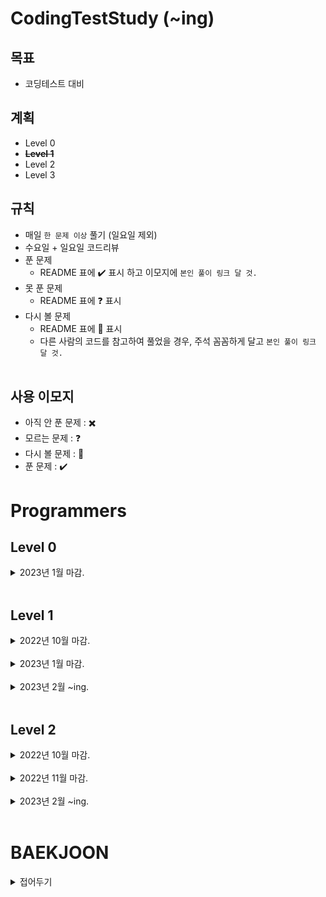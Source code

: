 # **CodingTestStudy (~ing)**

## **목표**

- 코딩테스트 대비


## **계획**
- Level 0
- ~~**Level 1**~~
- Level 2
- Level 3


## **규칙**
- 매일 `한 문제 이상` 풀기 (일요일 제외)
- 수요일 + 일요일 코드리뷰
- 푼 문제
  - README 표에 :heavy_check_mark: 표시 하고 이모지에 `본인 풀이 링크 달 것.`
- 못 푼 문제
  - README 표에 :question: 표시
- 다시 볼 문제
  - README 표에 :pencil: 표시
  - 다른 사람의 코드를 참고하여 풀었을 경우, 주석 꼼꼼하게 달고 `본인 풀이 링크 달 것.`
<br><br>

## **사용 이모지**

- 아직 안 푼 문제 : :heavy_multiplication_x:
- 모르는 문제 : :question:
- 다시 볼 문제 : :pencil:
- 푼 문제 : :heavy_check_mark:


# **Programmers**

## **Level 0**
<details>
<summary> 2023년 1월 마감. </summary>
<div markdown="1">

| 날짜 | 문제 | GonoBae | Sandor |
| :--------------------------------------- | :--------------------------------------- | :---------------------------: | :--------------------------: |
|2023.01.10| [프로그래머스 - 분수의 덧셈](https://school.programmers.co.kr/learn/courses/30/lessons/120808) | [:heavy_check_mark:](https://github.com/GonoBae/CodingTestStudy/blob/main/GonoBae/Programmers_Level_0/AdditionOfFractions.cpp) | [:heavy_check_mark:](https://github.com/GonoBae/CodingTestStudy/blob/main/Sandor/2023-01-10-Level0_AdditionOfFractions.cpp) |

</div>
</details>
<br>

## **Level 1**

<details>
<summary> 2022년 10월 마감. </summary>
<div markdown="1">

| 날짜 | 문제 | GonoBae | Sandor |
| :--------------------------------------- | :--------------------------------------- | :---------------------------: | :--------------------------: |
|2022.10.08| [프로그래머스 - 키패드 누르기](https://school.programmers.co.kr/learn/courses/30/lessons/67256) | [:heavy_check_mark:](https://github.com/GonoBae/CodingTestStudy/blob/main/GonoBae/Programmers_Level_1/2022-10-10-Level1_KeyPad.cpp) | [:heavy_check_mark:](https://github.com/GonoBae/CodingTestStudy/blob/main/Sandor/2022-10-08-Level1_KeyPad.cpp) |
|2022.10.10| [프로그래머스 - 신고 결과 받기](https://school.programmers.co.kr/learn/courses/30/lessons/92334) | [:heavy_check_mark:](https://github.com/GonoBae/CodingTestStudy/blob/main/GonoBae/Programmers_Level_1/2022-10-10-Level1_ReportResult.cpp) | [:heavy_check_mark:](https://github.com/GonoBae/CodingTestStudy/blob/main/Sandor/2022-10-10-Level1_ReportResult.cpp) |
|2022.10.11| [프로그래머스 - 신규 아이디 추천](https://school.programmers.co.kr/learn/courses/30/lessons/72410) | [:heavy_check_mark:](https://github.com/GonoBae/CodingTestStudy/blob/main/GonoBae/Programmers_Level_1/2022-10-11-Level1_NewIDRecommand.cpp) | [:heavy_check_mark:](https://github.com/GonoBae/CodingTestStudy/blob/main/Sandor/2022-10-11-Level1_NewIDRecommend.cpp) |
|2022.10.14| [프로그래머스 - 최소직사각형](https://school.programmers.co.kr/learn/courses/30/lessons/86491?language=cpp) | [:heavy_check_mark:](https://github.com/GonoBae/CodingTestStudy/blob/main/GonoBae/Programmers_Level_1/2022-10-14-Level1_MinimumRectangle.cpp) | [:heavy_check_mark:](https://github.com/GonoBae/CodingTestStudy/blob/main/Sandor/2022-10-14-Level1_MinimumRectangle.cpp) |
|2022.10.17| [프로그래머스 - 크레인 인형뽑기](https://school.programmers.co.kr/learn/courses/30/lessons/64061?language=cpp) | [:heavy_check_mark:](https://github.com/GonoBae/CodingTestStudy/blob/main/GonoBae/Programmers_Level_1/2022-10-17-Level1_CraneGame.cpp) | [:heavy_check_mark:](https://github.com/GonoBae/CodingTestStudy/blob/main/Sandor/2022-10-17-Level1_ClawCraneGame.cpp) |
|2022.10.24| [프로그래머스 - 콜라 문제](https://school.programmers.co.kr/learn/courses/30/lessons/132267) | [:heavy_check_mark:](https://github.com/GonoBae/CodingTestStudy/blob/main/GonoBae/Programmers_Level_1/2022-10-24-Level1_Coke.cpp) | [:heavy_check_mark:](https://github.com/GonoBae/CodingTestStudy/blob/main/Sandor/2022-10-24-Level1_Coke.cpp) |

</div>
</details>
<br>

<details>
<summary> 2023년 1월 마감. </summary>
<div markdown="1">

| 날짜 | 문제 | GonoBae | Sandor |
| :--------------------------------------- | :--------------------------------------- | :---------------------------: | :--------------------------: |
|2023.01.12| [프로그래머스 - 햄버거 만들기](https://school.programmers.co.kr/learn/courses/30/lessons/133502) | [:heavy_check_mark:](https://github.com/GonoBae/CodingTestStudy/blob/main/GonoBae/Programmers_Level_1/2023-01-12-Level1_Hamburg.cpp) | :pencil: |
|2023.01.17| [프로그래머스 - 옹알이(2)](https://school.programmers.co.kr/learn/courses/30/lessons/133499) | [:heavy_check_mark:](https://github.com/GonoBae/CodingTestStudy/blob/main/GonoBae/Programmers_Level_1/2023-01-17-Level1_Babbling.cpp) | [:heavy_check_mark:](https://github.com/GonoBae/CodingTestStudy/blob/main/Sandor/2023-01-17-Level1_Babbling.cpp) |
|2023.01.26| [프로그래머스 - 기사단원의 무기](https://school.programmers.co.kr/learn/courses/30/lessons/136798) | [:heavy_check_mark:](https://github.com/GonoBae/CodingTestStudy/blob/main/GonoBae/Programmers_Level_1/2023-01-26-Level1_Weapon.cpp) | [:heavy_check_mark:](https://github.com/GonoBae/CodingTestStudy/blob/main/Sandor/2023-01-26-Level1_Weapon.cpp) |
|2023.01.31| [프로그래머스 - 문자열 나누기](https://school.programmers.co.kr/learn/courses/30/lessons/140108) | [:heavy_check_mark:](https://github.com/GonoBae/CodingTestStudy/blob/main/GonoBae/Programmers_Level_1/2023-01-31-Level1_SplitString.cpp) | [:heavy_check_mark:](https://github.com/GonoBae/CodingTestStudy/blob/main/Sandor/2023-01-31-Level1_SplitString.cpp) |


</div>
</details>
<br>

<details>
<summary> 2023년 2월 ~ing. </summary>
<div markdown="1">

| 날짜 | 문제 | GonoBae | Sandor | kangwonkim |
| :--------------------------------------- | :--------------------------------------- | :---------------------------: | :--------------------------: | :--------------------------: |
|2023.02.02| [프로그래머스 - 로또의 최고 순위와 최저 순위](https://school.programmers.co.kr/learn/courses/30/lessons/77484?language=cpp) | [:heavy_check_mark:](https://github.com/GonoBae/CodingTestStudy/blob/main/GonoBae/Programmers_Level_1/2023-02-02-Level1_Lotto.cpp) | [:heavy_check_mark:](https://github.com/GonoBae/CodingTestStudy/blob/main/Sandor/2023-02-02-Level1_LottoHighestLoewstRank.cpp) |[:heavy_check_mark:](https://github.com/GonoBae/CodingTestStudy/blob/main/Kangwon/2023-02-13-Level1_Lotto.cpp) |
|2023.02.07| [프로그래머스 - 개인정보 수집 유효기간](https://school.programmers.co.kr/learn/courses/30/lessons/150370) | [:heavy_check_mark:](https://github.com/GonoBae/CodingTestStudy/blob/main/GonoBae/Programmers_Level_1/2023-02-07-Level1_Privacy.cpp) | [:heavy_check_mark:](https://github.com/GonoBae/CodingTestStudy/blob/main/Sandor/2023-02-07-Level1_Privacy.cpp) |


</div>
</details>
<br>

## **Level 2**

<details>
<summary> 2022년 10월 마감. </summary>
<div markdown="1">

| 날짜 | 문제 | GonoBae | Sandor |
| :--------------------------------------- | :--------------------------------------- | :---------------------------: | :--------------------------: |
|2022.10.12| [프로그래머스 - 카펫](https://school.programmers.co.kr/learn/courses/30/lessons/42842) | [:heavy_check_mark:](https://github.com/GonoBae/CodingTestStudy/blob/main/GonoBae/Programmers_Level_2/2022-10-12-Level2_Carpet.cpp) | [:heavy_check_mark:](https://github.com/GonoBae/CodingTestStudy/blob/main/Sandor/2022-10-12-Level2_Carpet.cpp) |
|2022.10.13| [프로그래머스 - 주식가격](https://school.programmers.co.kr/learn/courses/30/lessons/42584) | [:heavy_check_mark:](https://github.com/GonoBae/CodingTestStudy/blob/main/GonoBae/Programmers_Level_2/2022-10-13-Level2_StockPrice.cpp) | [:heavy_check_mark:](https://github.com/GonoBae/CodingTestStudy/blob/main/Sandor/2022-10-13-Level2_StockPrice.cpp) |
|2022.10.15| [프로그래머스 - 점프와순간이동](https://school.programmers.co.kr/learn/courses/30/lessons/12980) | [:heavy_check_mark:](https://github.com/GonoBae/CodingTestStudy/blob/main/GonoBae/Programmers_Level_2/2022-10-15-Level2_JumpAndTeleportation.cpp) | [:heavy_check_mark:](https://github.com/GonoBae/CodingTestStudy/blob/main/Sandor/2022-10-15-Level2_JumpAndTeleportation.cpp) |
|2022.10.18| [프로그래머스 - 게임 맵 최단거리](https://school.programmers.co.kr/learn/courses/30/lessons/1844) | [:heavy_check_mark:](https://github.com/GonoBae/CodingTestStudy/blob/main/GonoBae/Programmers_Level_2/2022-10-18-Level2_ShortestDist.cpp) | [:heavy_check_mark:](https://github.com/GonoBae/CodingTestStudy/blob/main/Sandor/2022-10-18-Level2_ShortestDist.cpp) |
|2022.10.19| [프로그래머스 - 위장](https://school.programmers.co.kr/learn/courses/30/lessons/42578) | [:heavy_check_mark:](https://github.com/GonoBae/CodingTestStudy/blob/main/GonoBae/Programmers_Level_2/2022-10-19-Level2_Camouflage.cpp) | [:heavy_check_mark:](https://github.com/GonoBae/CodingTestStudy/blob/main/Sandor/2022-10-19-Level2_Camouflage.cpp) |
|2022.10.19| [프로그래머스 - 3 X n 타일링](https://school.programmers.co.kr/learn/courses/30/lessons/12902) | [:pencil:](https://github.com/GonoBae/CodingTestStudy/blob/main/GonoBae/Programmers_Level_2/2022-10-19-Level2_3XnTiling.cpp) | [:pencil:](https://github.com/GonoBae/CodingTestStudy/blob/main/Sandor/2022-10-19-Level2_3XnTiling.cpp) |
|2022.10.20| [프로그래머스 - 영어 끝말잇기](https://school.programmers.co.kr/learn/courses/30/lessons/12981) | [:heavy_check_mark:](https://github.com/GonoBae/CodingTestStudy/blob/main/GonoBae/Programmers_Level_2/2022-10-20-Level2_EnglishWordRelay.cpp) | [:heavy_check_mark:](https://github.com/GonoBae/CodingTestStudy/blob/main/Sandor/2022-10-20-Level2_EnglishWordRelay.cpp)  |
|2022.10.21| [프로그래머스 - 피로도](https://school.programmers.co.kr/learn/courses/30/lessons/87946) | [:pencil:](https://github.com/GonoBae/CodingTestStudy/blob/main/GonoBae/Programmers_Level_2/2022-10-21-Level2_Fatigue.cpp) | [:heavy_check_mark:](https://github.com/GonoBae/CodingTestStudy/blob/main/Sandor/2022-10-21-Level2_FatigueLevel.cpp)  |
|2022.10.22| [프로그래머스 - 다리를 지나는 트럭](https://school.programmers.co.kr/learn/courses/30/lessons/42583) | [:pencil:](https://github.com/GonoBae/CodingTestStudy/blob/main/GonoBae/Programmers_Level_2/2022-10-21-Level2_Truck.cpp) | [:heavy_check_mark:](https://github.com/GonoBae/CodingTestStudy/blob/main/Sandor/2022-10-22-Level2_TruckCrossingTheBridge.cpp)  |
|2022.10.24| [프로그래머스 - 최댓값과 최솟값](https://school.programmers.co.kr/learn/courses/30/lessons/12939) | [:heavy_check_mark:](https://github.com/GonoBae/CodingTestStudy/blob/main/GonoBae/Programmers_Level_2/2022-10-24-Level2_MaxMin.cpp) | [:heavy_check_mark:](https://github.com/GonoBae/CodingTestStudy/blob/main/Sandor/2022-10-24-Level2_MaxMin.cpp) |
|2022.10.24| [프로그래머스 - JadenCase 문자열 만들기](https://school.programmers.co.kr/learn/courses/30/lessons/12951) | [:heavy_check_mark:](https://github.com/GonoBae/CodingTestStudy/blob/main/GonoBae/Programmers_Level_2/2022-10-24-Level2_JadenCase.cpp) | [:heavy_check_mark:](https://github.com/GonoBae/CodingTestStudy/blob/main/Sandor/2022-10-24-Level2_JadenCase.cpp) |
|2022.10.24| [프로그래머스 - 올바른 괄호](https://school.programmers.co.kr/learn/courses/30/lessons/12909) | [:heavy_check_mark:](https://github.com/GonoBae/CodingTestStudy/blob/main/GonoBae/Programmers_Level_2/2022-10-24-Level2_RightParenthesis.cpp) | [:heavy_check_mark:](https://github.com/GonoBae/CodingTestStudy/blob/main/Sandor/2022-10-24-Level2_RightParenthesis.cpp) |
|2022.10.24| [프로그래머스 - 이진 변환 반복하기](https://school.programmers.co.kr/learn/courses/30/lessons/70129) | [:heavy_check_mark:](https://github.com/GonoBae/CodingTestStudy/blob/main/GonoBae/Programmers_Level_2/2022-10-24-Level2_BinaryConvertion.cpp) | [:heavy_check_mark:](https://github.com/GonoBae/CodingTestStudy/blob/main/Sandor/2022-10-24-Level2_BinaryConvertion.cpp) |
|2022.10.25| [프로그래머스 - 최솟값 만들기](https://school.programmers.co.kr/learn/courses/30/lessons/12941) | [:heavy_check_mark:](https://github.com/GonoBae/CodingTestStudy/blob/main/GonoBae/Programmers_Level_2/2022-10-25-Level2_Minimum.cpp) | [:heavy_check_mark:](https://github.com/GonoBae/CodingTestStudy/blob/main/Sandor/2022-10-25-Level2_Minimum.cpp) |
|2022.10.25| [프로그래머스 - 숫자의 표현](https://school.programmers.co.kr/learn/courses/30/lessons/12924) | [:heavy_check_mark:](https://github.com/GonoBae/CodingTestStudy/blob/main/GonoBae/Programmers_Level_2/2022-10-25-Level2_NumExpression.cpp) | [:heavy_check_mark:](https://github.com/GonoBae/CodingTestStudy/blob/main/Sandor/2022-10-25-Level2_NumExpression.cpp) |
|2022.10.25| [프로그래머스 - 피보나치 수](https://school.programmers.co.kr/learn/courses/30/lessons/12945) | [:heavy_check_mark:](https://github.com/GonoBae/CodingTestStudy/blob/main/GonoBae/Programmers_Level_2/2022-10-25-Level2_Fibonacci.cpp) | [:heavy_check_mark:](https://github.com/GonoBae/CodingTestStudy/blob/main/Sandor/2022-10-25-Level2_Fibonacci.cpp) |
|2022.10.25| [프로그래머스 - 다음 큰 숫자](https://school.programmers.co.kr/learn/courses/30/lessons/12911) | [:heavy_check_mark:](https://github.com/GonoBae/CodingTestStudy/blob/main/GonoBae/Programmers_Level_2/2022-10-25-Level2_NextBigNum.cpp) | [:heavy_check_mark:](https://github.com/GonoBae/CodingTestStudy/blob/main/Sandor/2022-10-25-Level2_NextBigNum.cpp) |
|2022.10.26| [프로그래머스 - 짝지어 제거하기](https://school.programmers.co.kr/learn/courses/30/lessons/12973) | [:heavy_check_mark:](https://github.com/GonoBae/CodingTestStudy/blob/main/GonoBae/Programmers_Level_2/2022-10-26-Level2_DoubleDelete.cpp) | [:heavy_check_mark:](https://github.com/GonoBae/CodingTestStudy/blob/main/Sandor/2022-10-26-Level2_DoubleDelete.cpp) |
|2022.10.26| [프로그래머스 - 구명보트](https://school.programmers.co.kr/learn/courses/30/lessons/42885) | [:heavy_check_mark:](https://github.com/GonoBae/CodingTestStudy/blob/main/GonoBae/Programmers_Level_2/2022-10-26-Level2_Boat.cpp) | [:heavy_check_mark:](https://github.com/GonoBae/CodingTestStudy/blob/main/Sandor/2022-10-26-Level2_Boat.cpp) |
|2022.10.26| [프로그래머스 - N개의 최소공배수](https://school.programmers.co.kr/learn/courses/30/lessons/12953) | [:heavy_check_mark:](https://github.com/GonoBae/CodingTestStudy/blob/main/GonoBae/Programmers_Level_2/2022-10-26-Level2_LCM.cpp) | [:heavy_check_mark:](https://github.com/GonoBae/CodingTestStudy/blob/main/Sandor/2022-10-26-Level2_LCM.cpp) |
|2022.10.27| [프로그래머스 - 예상 대진표](https://school.programmers.co.kr/learn/courses/30/lessons/12985) | [:heavy_check_mark:](https://github.com/GonoBae/CodingTestStudy/blob/main/GonoBae/Programmers_Level_2/2022-10-27-Level2_LeagueSchedule.cpp) | [:heavy_check_mark:](https://github.com/GonoBae/CodingTestStudy/blob/main/Sandor/2022-10-27-Level2_LeagueSchedule.cpp) |
|2022.10.27| [프로그래머스 - 멀리 뛰기](https://school.programmers.co.kr/learn/courses/30/lessons/12914) | [:heavy_check_mark:](https://github.com/GonoBae/CodingTestStudy/blob/main/GonoBae/Programmers_Level_2/2022-10-27-Level2_LongJump.cpp) | [:heavy_check_mark:](https://github.com/GonoBae/CodingTestStudy/blob/main/Sandor/2022-10-27-Level2_LongJump.cpp) |
|2022.10.27| [프로그래머스 - [1차] 캐시](https://school.programmers.co.kr/learn/courses/30/lessons/17680) | [:heavy_check_mark:](https://github.com/GonoBae/CodingTestStudy/blob/main/GonoBae/Programmers_Level_2/2022-10-27-Level2_1Cache.cpp) | [:heavy_check_mark:](https://github.com/GonoBae/CodingTestStudy/blob/main/Sandor/2022-10-27-Level2_1Cache.cpp) |
|2022.10.28| [프로그래머스 - H-Index](https://school.programmers.co.kr/learn/courses/30/lessons/42747) | [:heavy_check_mark:](https://github.com/GonoBae/CodingTestStudy/blob/main/GonoBae/Programmers_Level_2/2022-10-28-Level2_H-Index.cpp) | [:heavy_check_mark:](https://github.com/GonoBae/CodingTestStudy/blob/main/Sandor/2022-10-28-Level2_H-Index.cpp) |
|2022.10.28| [프로그래머스 - 행렬의 곱셈](https://school.programmers.co.kr/learn/courses/30/lessons/12949) | [:heavy_check_mark:](https://github.com/GonoBae/CodingTestStudy/blob/main/GonoBae/Programmers_Level_2/2022-10-28-Level2_ProcessionX.cpp) | [:heavy_check_mark:](https://github.com/GonoBae/CodingTestStudy/blob/main/Sandor/2022-10-28-Level2_ProcessionX.cpp) |
|2022.10.28| [프로그래머스 - 괄호 회전하기](https://school.programmers.co.kr/learn/courses/30/lessons/76502) | [:heavy_check_mark:](https://github.com/GonoBae/CodingTestStudy/blob/main/GonoBae/Programmers_Level_2/2022-10-28-Level2_ParenthesisRot.cpp) | [:heavy_check_mark:](https://github.com/GonoBae/CodingTestStudy/blob/main/Sandor/2022-10-28-Level2_ParenthesisRot.cpp) |
|2022.10.29| [프로그래머스 - 튜플](https://school.programmers.co.kr/learn/courses/30/lessons/64065) | [:heavy_check_mark:](https://github.com/GonoBae/CodingTestStudy/blob/main/GonoBae/Programmers_Level_2/2022-10-29-Level2_Tuple.cpp) | [:heavy_check_mark:](https://github.com/GonoBae/CodingTestStudy/blob/main/Sandor/2022-10-29-Level2_Tuple.cpp) |
|2022.10.29| [프로그래머스 - n^2 배열 자르기](https://school.programmers.co.kr/learn/courses/30/lessons/87390) | [:heavy_check_mark:](https://github.com/GonoBae/CodingTestStudy/blob/main/GonoBae/Programmers_Level_2/2022-10-29-Level2_N2ArrayCut.cpp) | [:heavy_check_mark:](https://github.com/GonoBae/CodingTestStudy/blob/main/Sandor/2022-10-29-Level2_N2ArrayCut.cpp) |
|2022.10.29| [프로그래머스 - 타겟넘버](https://school.programmers.co.kr/learn/courses/30/lessons/43165) | [:heavy_check_mark:](https://github.com/GonoBae/CodingTestStudy/blob/main/GonoBae/Programmers_Level_2/2022-10-29-Level2_TargetNumber.cpp) | [:heavy_check_mark:](https://github.com/GonoBae/CodingTestStudy/blob/main/Sandor/2022-10-29-Level2_TargetNumber.cpp) |
|2022.10.31| [프로그래머스 - 기능개발](https://school.programmers.co.kr/learn/courses/30/lessons/42586) | [:heavy_check_mark:](https://github.com/GonoBae/CodingTestStudy/blob/main/GonoBae/Programmers_Level_2/2022-10-31-Level2_DevFunc.cpp) | [:heavy_check_mark:](https://github.com/GonoBae/CodingTestStudy/blob/main/Sandor/2022-10-31-Level2_DevFunc.cpp) |
|2022.10.31| [프로그래머스 - 프린터](https://school.programmers.co.kr/learn/courses/30/lessons/42587) | [:heavy_check_mark:](https://github.com/GonoBae/CodingTestStudy/blob/main/GonoBae/Programmers_Level_2/2022-10-31-Level2_Print.cpp) | [:heavy_check_mark:](https://github.com/GonoBae/CodingTestStudy/blob/main/Sandor/2022-10-31-Level2_Print.cpp) |
|2022.10.31| [프로그래머스 - [1차] 프렌즈4블록](https://school.programmers.co.kr/learn/courses/30/lessons/17679) | [:heavy_check_mark:](https://github.com/GonoBae/CodingTestStudy/blob/main/GonoBae/Programmers_Level_2/2022-10-31-Level2_FirstFriendsBlock.cpp) | [:heavy_check_mark:](https://github.com/GonoBae/CodingTestStudy/blob/main/Sandor/2022-10-31-Level2_FirstFriendsBlock.cpp) |

</div>
</details>
<br>

<details>
<summary> 2022년 11월 마감. </summary>
<div markdown="1">

| 날짜 | 문제 | GonoBae | Sandor |
| :--- | :--- | :---: | :---: |
|2022.11.01| [프로그래머스 - [1차]뉴스 클러스터링](https://school.programmers.co.kr/learn/courses/30/lessons/17677) | [:heavy_check_mark:](https://github.com/GonoBae/CodingTestStudy/blob/main/GonoBae/Programmers_Level_2/2022-11-01-Level2_FirstNews.cpp) | [:heavy_check_mark:](https://github.com/GonoBae/CodingTestStudy/blob/main/Sandor/2022-11-01-Level2_FirstNews.cpp) |
|2022.11.01| [프로그래머스 - 2Xn 타일링](https://school.programmers.co.kr/learn/courses/30/lessons/12900) | [:heavy_check_mark:](https://github.com/GonoBae/CodingTestStudy/blob/main/GonoBae/Programmers_Level_2/2022-11-01-Level2_2xnTiling.cpp) | [:heavy_check_mark:](https://github.com/GonoBae/CodingTestStudy/blob/main/Sandor/2022-11-01-Level2_2xnTiling.cpp) |
|2022.11.02| [프로그래머스 - 오픈채팅방](https://school.programmers.co.kr/learn/courses/30/lessons/42888) | [:heavy_check_mark:](https://github.com/GonoBae/CodingTestStudy/blob/main/GonoBae/Programmers_Level_2/2022-11-02-Level2_OpenChat.cpp) | [:heavy_check_mark:](https://github.com/GonoBae/CodingTestStudy/blob/main/Sandor/2022-11-02-Level2_OpenChat.cpp) |
|2022.11.03| [프로그래머스 - 전화번호 목록](https://school.programmers.co.kr/learn/courses/30/lessons/42577) | [:heavy_check_mark:](https://github.com/GonoBae/CodingTestStudy/blob/main/GonoBae/Programmers_Level_2/2022-11-03-Level2_PhoneNumberList.cpp) | [:pencil:](https://github.com/GonoBae/CodingTestStudy/blob/main/Sandor/2022-11-03-Level2_PhoneNumberList.cppp)|
|2022.11.03| [프로그래머스 - 방문 길이](https://school.programmers.co.kr/learn/courses/30/lessons/49994) | [:heavy_check_mark:](https://github.com/GonoBae/CodingTestStudy/blob/main/GonoBae/Programmers_Level_2/2022-11-03-Level2_LengthOfVisit.cpp) | [:heavy_check_mark:](https://github.com/GonoBae/CodingTestStudy/blob/main/Sandor/2022-11-03-Level2_LengthOfVisit.cpp)|
|2022.11.04| [프로그래머스 - 주차 요금 계산](https://school.programmers.co.kr/learn/courses/30/lessons/92341) | [:heavy_check_mark:](https://github.com/GonoBae/CodingTestStudy/blob/main/GonoBae/Programmers_Level_2/2022-11-04-Level2_ParkingFee.cpp) | [:heavy_check_mark:](https://github.com/GonoBae/CodingTestStudy/blob/main/Sandor/2022-11-04-Level2_ParkingFee.cpp) |
|2022.11.05| [프로그래머스 - 더 맵게](https://school.programmers.co.kr/learn/courses/30/lessons/42626) | [:heavy_check_mark:](https://github.com/GonoBae/CodingTestStudy/blob/main/GonoBae/Programmers_Level_2/2022-11-05-Level2_MoreSpicy.cpp) | [:heavy_check_mark:](https://github.com/GonoBae/CodingTestStudy/blob/main/Sandor/2022-11-05-Level2_MoreSpicy.cpp) |
|2022.11.05| [프로그래머스 - 땅따먹기](https://school.programmers.co.kr/learn/courses/30/lessons/12913) | [:heavy_check_mark:](https://github.com/GonoBae/CodingTestStudy/blob/main/GonoBae/Programmers_Level_2/2022-11-05-Hopscotch.cpp) | [:pencil:](https://github.com/GonoBae/CodingTestStudy/blob/main/Sandor/2022-11-05-Level2_Hopscotch.cpp) |
|2022.11.07| [프로그래머스 - K진수에서 소수 개수 구하기](https://school.programmers.co.kr/learn/courses/30/lessons/92335) | [:heavy_check_mark:](https://github.com/GonoBae/CodingTestStudy/blob/main/GonoBae/Programmers_Level_2/2022-11-07-Level2_kCount.cpp) | [:heavy_check_mark:](https://github.com/GonoBae/CodingTestStudy/blob/main/Sandor/2022-11-07-Level2_kCount.cpp) |
|2022.11.07| [프로그래머스 - 삼각 달팽이](https://school.programmers.co.kr/learn/courses/30/lessons/68645) | [:heavy_check_mark:](https://github.com/GonoBae/CodingTestStudy/blob/main/GonoBae/Programmers_Level_2/2022-11-07-Level2_Triangle.cpp) | [:heavy_check_mark:](https://github.com/GonoBae/CodingTestStudy/blob/main/Sandor/2022-11-07-Level2_Triangle.cpp) |
|2022.11.08| [프로그래머스 - [3차]압축](https://school.programmers.co.kr/learn/courses/30/lessons/17684) | [:heavy_check_mark:](https://github.com/GonoBae/CodingTestStudy/blob/main/GonoBae/Programmers_Level_2/2022-11-08-Level2_ThirdCompressed.cpp) | [:heavy_check_mark:](https://github.com/GonoBae/CodingTestStudy/blob/main/Sandor/2022-11-08-Level2_ThirdCompressed.cpp) |
|2022.11.09| [프로그래머스 - [3차]n진수 게임](https://school.programmers.co.kr/learn/courses/30/lessons/17687) | [:heavy_check_mark:](https://github.com/GonoBae/CodingTestStudy/blob/main/GonoBae/Programmers_Level_2/2022-11-09-Level2_ThirdnGame.cpp) | [:heavy_check_mark:](https://github.com/GonoBae/CodingTestStudy/blob/main/Sandor/2022-11-09-Level2_ThirdnGame.cpp) |
|2022.11.10| [프로그래머스 - [3차]파일명 정렬](https://school.programmers.co.kr/learn/courses/30/lessons/17686) | [:heavy_check_mark:](https://github.com/GonoBae/CodingTestStudy/blob/main/GonoBae/Programmers_Level_2/2022-11-10-Level2_ThirdFileName.cpp) | [:heavy_check_mark:](https://github.com/GonoBae/CodingTestStudy/blob/main/Sandor/2022-11-10-Level2_ThirdFileName.cpp) |
|2022.11.10| [프로그래머스 - 모음사전](https://school.programmers.co.kr/learn/courses/30/lessons/84512) | [:heavy_check_mark:](https://github.com/GonoBae/CodingTestStudy/blob/main/GonoBae/Programmers_Level_2/2022-11-10-Level2_VowelDic.cpp) | [:pencil:](https://github.com/GonoBae/CodingTestStudy/blob/main/Sandor/2022-11-10-Level2_VowelDic.cpp) |
|2022.11.11| [프로그래머스 - 연속 부분 수열 합의 개수](https://school.programmers.co.kr/learn/courses/30/lessons/131701) | [:heavy_check_mark:](https://github.com/GonoBae/CodingTestStudy/blob/main/GonoBae/Programmers_Level_2/2022-11-11-Level2_SumSubsequences.cpp) | [:heavy_check_mark:](https://github.com/GonoBae/CodingTestStudy/blob/main/Sandor/2022-11-11-Level2_SumSubsequences.cpp) |
|2022.11.11| [프로그래머스 - 2개 이하로 다른 비트](https://school.programmers.co.kr/learn/courses/30/lessons/77885) | :question: | [:pencil:](https://github.com/GonoBae/CodingTestStudy/blob/main/Sandor/2022-11-12-Level2_DiffTwoBit.cpp) |

</div>
</details>
<br>


<details>
<summary> 2023년 2월 ~ing. </summary>
<div markdown="1">

| 날짜 | 문제 | GonoBae | Sandor | kangwonkim |
| :--------------------------------------- | :--------------------------------------- | :---------------------------: | :--------------------------: | :--------------------------: |
|2023.02.09| [프로그래머스 - 가장 큰 수](https://school.programmers.co.kr/learn/courses/30/lessons/42746) | [:heavy_check_mark:](https://github.com/GonoBae/CodingTestStudy/blob/main/GonoBae/Programmers_Level_2/2023-02-09-Level2_TheBiggestNum.cpp) | [:pencil:](https://github.com/GonoBae/CodingTestStudy/blob/main/Sandor/2023-02-09-Level2_TheBiggestNum.cpp) | [:heavy_check_mark:](https://github.com/GonoBae/CodingTestStudy/blob/main/Kangwon/2023-02-07-Level2_TheBiggestNum.cpp)|
|2023.02.14| [프로그래머스 - 메뉴 리뉴얼](https://school.programmers.co.kr/learn/courses/30/lessons/72411) | []:pencil:](https://github.com/GonoBae/CodingTestStudy/blob/main/GonoBae/Programmers_Level_2/2023-02-14-Level2_MenuRenewal.cpp) | :heavy_multiplication_x: | :heavy_multiplication_x: |

</div>
</details>
<br>



# BAEKJOON

<details>
<summary> 접어두기 </summary>
<div markdown="1">

## **그래프 탐색**

| 날짜 | 문제 | GonoBae | Sandor |
| :--------------------------------------- | :--------------------------------------- | :---------------------------: | :--------------------------: |
|2022.10.17| [BFS 와 DFS](https://www.acmicpc.net/problem/1260) | [:heavy_check_mark:](https://github.com/GonoBae/CodingTestStudy/blob/main/GonoBae/GraphSearch/BFS_DFS.cpp) | [:heavy_check_mark:](https://github.com/GonoBae/CodingTestStudy/blob/main/Sandor/2022-10-17-1260_DFSAndBFS.cpp) |

## **다이나믹 프로그래밍**
| 날짜 | 문제 | GonoBae | Sandor |
| :--------------------------------------- | :--------------------------------------- | :---------------------------: | :--------------------------: |
|2022.10.18| [설탕 배달](https://www.acmicpc.net/problem/2839) | [:heavy_check_mark:](https://github.com/GonoBae/CodingTestStudy/blob/main/GonoBae/DynamicProgramming/2022-10-18-2839_SugarDelivery.cpp) | [:heavy_check_mark:](https://github.com/GonoBae/CodingTestStudy/blob/main/Sandor/2022-10-18-2839_SugarDelivery.cpp) |

</div>
</details>
<br>
